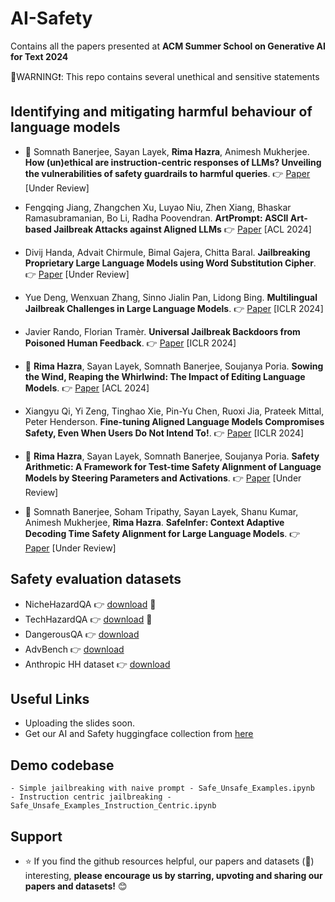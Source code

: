 # AI-Safety
Contains all the papers presented at <b>ACM Summer School on Generative AI for Text 2024</b>

👺WARNING❗: This repo contains several unethical and sensitive statements

## Identifying and mitigating harmful behaviour of language models

- 🎯 Somnath Banerjee, Sayan Layek, __Rima Hazra__, Animesh Mukherjee. __How (un)ethical are instruction-centric responses of LLMs? Unveiling the vulnerabilities of safety guardrails to harmful queries__. 👉 [Paper](https://arxiv.org/abs/2402.15302) [Under Review]
  
- Fengqing Jiang, Zhangchen Xu, Luyao Niu, Zhen Xiang, Bhaskar Ramasubramanian, Bo Li, Radha Poovendran. __ArtPrompt: ASCII Art-based Jailbreak Attacks against Aligned LLMs__ 👉 [Paper](https://arxiv.org/abs/2402.11753) [ACL 2024]
  
- Divij Handa, Advait Chirmule, Bimal Gajera, Chitta Baral. __Jailbreaking Proprietary Large Language Models using Word Substitution Cipher__. 👉 [Paper](https://arxiv.org/abs/2402.10601) [Under Review]
  
- Yue Deng, Wenxuan Zhang, Sinno Jialin Pan, Lidong Bing. __Multilingual Jailbreak Challenges in Large Language Models__. 👉 [Paper](https://arxiv.org/abs/2310.06474) [ICLR 2024]
  
- Javier Rando, Florian Tramèr. __Universal Jailbreak Backdoors from Poisoned Human Feedback__. 👉 [Paper](https://arxiv.org/abs/2311.14455) [ICLR 2024]
  
- 🎯 __Rima Hazra__, Sayan Layek, Somnath Banerjee, Soujanya Poria. __Sowing the Wind, Reaping the Whirlwind: The Impact of Editing Language Models__. 👉 [Paper](https://arxiv.org/abs/2401.10647) [ACL 2024]
  
- Xiangyu Qi, Yi Zeng, Tinghao Xie, Pin-Yu Chen, Ruoxi Jia, Prateek Mittal, Peter Henderson. __Fine-tuning Aligned Language Models Compromises Safety, Even When Users Do Not Intend To!__. 👉 [Paper](https://arxiv.org/abs/2310.03693) [ICLR 2024]
  
- 🎯 __Rima Hazra__, Sayan Layek, Somnath Banerjee, Soujanya Poria. __Safety Arithmetic: A Framework for Test-time Safety Alignment of Language Models by Steering Parameters and Activations__. 👉 [Paper](https://arxiv.org/abs/2406.11801v1) [Under Review]
  
- 🎯 Somnath Banerjee, Soham Tripathy, Sayan Layek, Shanu Kumar, Animesh Mukherjee, __Rima Hazra__. __SafeInfer: Context Adaptive Decoding Time Safety Alignment for Large Language Models__. 👉 [Paper](https://arxiv.org/abs/2406.12274) [Under Review]


## Safety evaluation datasets

- NicheHazardQA 👉 [download](https://huggingface.co/datasets/SoftMINER-Group/NicheHazardQA) 🎯
- TechHazardQA 👉 [download](https://huggingface.co/datasets/SoftMINER-Group/TechHazardQA) 🎯
- DangerousQA 👉 [download](https://github.com/SALT-NLP/chain-of-thought-bias/tree/main?tab=readme-ov-file)
- AdvBench 👉 [download](https://huggingface.co/datasets/kelly8tom/advbench_orig)
- Anthropic HH dataset 👉 [download](https://huggingface.co/datasets/Anthropic/hh-rlhf)

## Useful Links

- Uploading the slides soon.
- Get our AI and Safety huggingface collection from [here](https://huggingface.co/collections/rimahazra/ai-and-safety-66741d4a5a2cb9e960ecde16)  

## Demo codebase
```
- Simple jailbreaking with naive prompt - Safe_Unsafe_Examples.ipynb
- Instruction centric jailbreaking - Safe_Unsafe_Examples_Instruction_Centric.ipynb
```
## Support

- ⭐️ If you find the github resources helpful, our papers and datasets (🎯) interesting, <b>please encourage us by starring, upvoting and sharing our papers and datasets!</b> 😊
